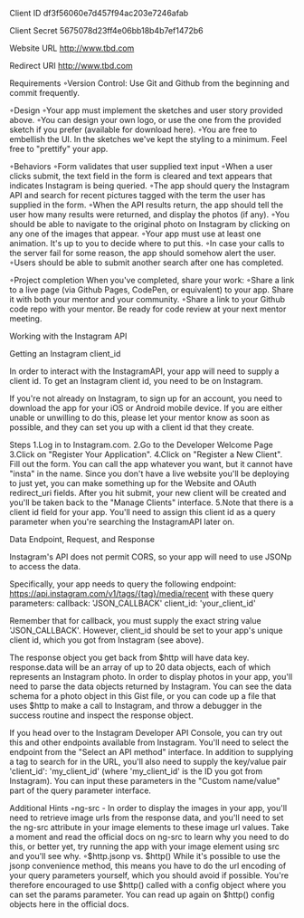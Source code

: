 
Client ID
df3f56060e7d457f94ac203e7246afab 

Client Secret
5675078d23ff4e06bb18b4b7ef1472b6 

Website URL
http://www.tbd.com 

Redirect URI
http://www.tbd.com 



Requirements
  ◦Version Control: Use Git and Github from the beginning and commit frequently.

◦Design 
◦Your app must implement the sketches and user story provided above.
◦You can design your own logo, or use the one from the provided sketch if you prefer (available for download here). 
◦You are free to embellish the UI. In the sketches we've kept the styling to a minimum. Feel free to "prettify" your app.


◦Behaviors 
◦Form validates that user supplied text input
◦When a user clicks submit, the text field in the form is cleared and text appears that indicates Instagram is being queried. 
◦The app should query the Instagram API and search for recent pictures tagged with the term the user has supplied in the form.
◦When the API results return, the app should tell the user how many results were returned, and display the photos (if any). 
◦You should be able to navigate to the original photo on Instagram by clicking on any one of the images that appear.
◦Your app must use at least one animation. It's up to you to decide where to put this.
◦In case your calls to the server fail for some reason, the app should somehow alert the user. 
◦Users should be able to submit another search after one has completed.


◦Project completion When you've completed, share your work:
◦Share a link to a live page (via Github Pages, CodePen, or equivalent) to your app. Share it with both your mentor and your community.
◦Share a link to your Github code repo with your mentor. Be ready for code review at your next mentor meeting.

 
Working with the Instagram API
 
Getting an Instagram client_id
 
In order to interact with the InstagramAPI, your app will need to supply a client id. To get an Instagram client id, you need to be on Instagram.
 
If you're not already on Instagram, to sign up for an account, you need to download the app for your iOS or Android mobile device. If you are either unable or unwilling to do this, please let your mentor know as soon as possible, and they can set you up with a client id that they create. 
 
Steps
  1.Log in to Instagram.com. 
2.Go to the Developer Welcome Page
3.Click on "Register Your Application".
4.Click on "Register a New Client". Fill out the form. You can call the app whatever you want, but it cannot have "insta" in the name. Since you don't have a live website you'll be deploying to just yet, you can make something up for the Website and OAuth redirect_uri fields. After you hit submit, your new client will be created and you'll be taken back to the "Manage Clients" interface. 
5.Note that there is a client id field for your app. You'll need to assign this client id as a query parameter when you're searching the InstagramAPI later on.
 
Data Endpoint, Request, and Response
 
Instagram's API does not permit CORS, so your app will need to use JSONp to access the data. 
 
Specifically, your app needs to query the following endpoint: https://api.instagram.com/v1/tags/{tag}/media/recent with these query parameters:
 callback: 'JSON_CALLBACK'
client_id: 'your_client_id'

Remember that for callback, you must supply the exact string value 'JSON_CALLBACK'. However, client_id should be set to your app's unique client id, which you got from Instagram (see above). 
 
The response object you get back from $http will have data key. response.data will be an array of up to 20 data objects, each of which represents an Instagram photo. In order to display photos in your app, you'll need to parse the data objects returned by Instagram. You can see the data schema for a photo object in this Gist file, or you can code up a file that uses $http to make a call to Instagram, and throw a debugger in the success routine and inspect the response object. 
 
If you head over to the Instagram Developer API Console, you can try out this and other endpoints available from Instagram. You'll need to select the endpoint from the "Select an API method" interface. In addition to supplying a tag to search for in the URL, you'll also need to supply the key/value pair 'client_id': 'my_client_id' (where 'my_client_id' is the ID you got from Instagram). You can input these parameters in the "Custom name/value" part of the query parameter interface.
 
Additional Hints
  ◦ng-src - In order to display the images in your app, you'll need to retrieve image urls from the response data, and you'll need to set the ng-src attribute in your image elements to these image url values. Take a moment and read the official docs on ng-src to learn why you need to do this, or better yet, try running the app with your image element using src and you'll see why.
◦$http.jsonp vs. $http() While it's possible to use the jsonp convenience method, this means you have to do the url encoding of your query parameters yourself, which you should avoid if possible. You're therefore encouraged to use $http() called with a config object where you can set the params parameter. You can read up again on $http() config objects here in the official docs.
